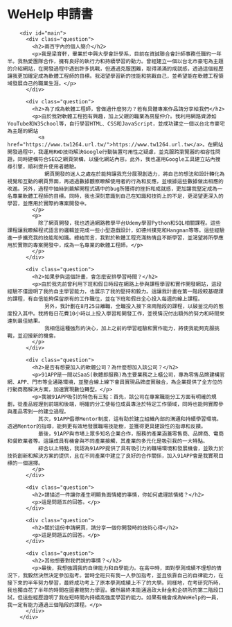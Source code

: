 <!DOCTYPE html>
<html lang="en">
<head>
    <meta charset="UTF-8">
    <meta http-equiv="X-UA-Compatible" content="IE=edge">
    <meta name="viewport" content="width=device-width, initial-scale=1.0">
    <title>梁育軒 WeHelp application</title>
    <link rel="stylesheet" href="resume.css">
    
</head>
<body>
    <body>
        <div id="header">
          <h1>WeHelp 申請書</h1>
        </div>
      
        <div id="main">
          <div class="question">
            <h2>兩百字內的個人簡介</h2>
            <p>我是梁育軒，畢業於中興大學會計學系，目前在資誠聯合會計師事務任職約一年半。我熱愛團隊合作，擁有良好的執行力和持續學習的動力。曾經建立一個以台北市豪宅為主題的介紹網站，在開發過程中遇到許多挑戰，但通過克服困難，取得滿滿的成就感，透過這個經歷讓我更加確定成為軟體工程師的目標。我渴望學習新的技能和挑戰自己，並希望能在軟體工程領域發展自己的職業生涯。</p>
          </div>
      
          <div class="question">
            <h2>為了成為軟體工程師，曾做過什麼努力？若有具體專案作品請分享給我們</h2>
            <p>由於我對軟體工程抱有興趣，加上父親的職業為房屋仲介。我利用網路資源如YouTube和W3School等，自行學習HTML、CSS和JavaScript，並成功建立一個以台北市豪宅為主題的網站
              <a href="https://www.tw1264.url.tw/">https://www.tw1264.url.tw</a>。在網站開發過程中，我運用RWD技術解決Google行動裝置可用性之疑慮，並克服跨瀏覽器的相容性問題，同時建構符合SEO之網頁架構，以優化網站內容。此外，我也運用Google工具建立站內搜尋引擎，順利提升使用者體驗。
                網頁開發的迷人之處在於能夠讓我充分展現創造力，將自己的想法和設計轉化為視覺和互動的網頁界面，再透過數據觀察瞭解使用者的行為和反應，並根據這些數據做出相應的改進。另外，過程中抽絲剝繭解開程式碼中的bug所獲得的挫折和成就感，更加讓我堅定成為一名專業軟體工程師的目標。同時，我也深刻意識到自己在知識和技術上的不足，更渴望更深入的學習，並應用於實際的專案開發中。
            </p>
            <p>
              除了網頁開發，我也透過網路教學平台Udemy學習Python和SQL相關課程。這些課程讓我瞭解程式語言的邏輯並完成一些小型遊戲設計，如德州撲克和Hangman等等。這些經驗進一步擴充我的技能和知識。總結而言，我對於軟體工程充滿熱情且不斷學習，並渴望將所學應用於實際的專案開發中，成為一名專業的軟體工程師。</p>
            </p>
          </div>
      
          <div class="question">
            <h2>如果參與這個計畫，會怎麼安排學習時間？</h2>
            <p>由於我先前曾利用下班和假日時段在網路上參與課程學習和實作開發網站，這段經驗不僅證明了我的自主學習能力，也展示了我的堅持和毅力。這讓我計畫在第一階段較基礎課的課程，有自信能夠保留原有的工作職位，並在下班和假日全心投入每週的線上課程。
                另外，我計劃在8月25日離職，全職投入接下來兩階段的課程，以破釜沈舟的態度投入其中。我將每日花費10小時以上投入學習和開發工作，並視情況付出額外的努力和時間來達到最佳結果。      
                我相信這種強烈的決心，加上之前的學習經驗和實作能力，將使我能夠克服挑戰，並迎接新的機會。
            </p>
          </div>
      
          <div class="question">
            <h2>是否有想要加入的軟體公司？為什麼想加入該公司？</h2>
            <p>91APP是一間以SaaS(軟體即服務)為主要業務之上櫃公司，專為零售品牌建構官網、APP、門市等全通路環境，並整合線上線下會員實現品牌虛實融合，為企業提供了全方位的行動商務解決方案，加速實現數位轉型。</p>
            <p>我被91APP吸引的特色有三點：首先，該公司在專案職能分工方面有明確的規劃，從產品經理到前端和後端，明確的分工使每位成員專注於特定工作領域，同時也能夠實際參與產品零到一的建立過程。
              其次，91APP倡導Mentor制度，這有助於建立組織內部的溝通和持續學習環境。透過Mentor的指導，能夠更有效地發展職場技能樹，並獲得更具建設性的指導和反饋。
              最後，91APP與市場上眾多知名企業合作，服務的產業涵蓋零售商、品牌商、電商和餐飲業者等。這讓成員有機會與不同產業接觸，其產業的多元化是吸引我的一大特點。
              綜合以上特點，我認為91APP提供了具有吸引力的職場環境和發展機會，並致力於技術創新和解決方案的提供，且在不同產業中建立了良好的合作關係，加入91APP會是我實現目標的一個選擇。
            </p>
          </div>
      
          <div class="question">
            <h2>請描述一件讓你產生明顯負面情緒的事情，你如何處理該情緒？</h2>
            <p>這是問題五的回答。</p>
          </div>

          <div class="question">
            <h2>關於這份申請網頁，請分享一個你開發時的技術心得</h2>
            <p>這是問題五的回答。</p>
          </div>

          <div class="question">
            <h2>其他想要對我們說的事情？</h2>
            <p>最後，我想強調我的自律能力和自學能力。在高中時，面對學測成績不理想的情況下，我毅然決然決定參加指考。當時全班只有我一人參加指考，並且依靠自己的自律能力，在接下來的半年努力學習，最終成功考上了原本學測成績上不了的大學。同樣地，在考研究所時，我也獨自花了半年的時間在圖書館努力學習。雖然最終未能通過政大財金和企研所的第二階段口試，但這些經歷證明了我在短時間內持續高強度學習的能力。如果有機會成為WeHelp的一員，我一定有能力通過三個階段的課程。</p>
          </div>
        </div>

</body>
</html>
